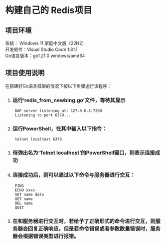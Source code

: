 # 构建自己的 Redis项目
## 项目环境
系统： Windows 11 家庭中文版（22H2）<br />
开发软件：Visual Studio Code 1.81.1<br />
Go语言版本：go1.21.0 windows/amd64<br />
## 项目使用说明
在搭建好Go语言框架的情况下按以下步骤运行该程序：

1. ### 运行‘redis_from_newbing.go’文件，等待其显示<br />
        DAP server listening at: 127.0.0.1:7208
        Listening to port 6379...
2. ### 运行PowerShell，在其中输入以下指令：
        telnet localhost 6379
3. ### 待弹出名为‘Telnet localhost’的PowerShell窗口，则表示连接成功
4. ### 连接成功后，则可以通过以下命令与服务器进行交互：
        PING
        ECHO xxxx
        SET name data
        GET name
        DEL name
        QUIT
5. ### 在和服务器进行交互时，若给予了正确形式的命令进行交互，则服务器会回复正确响应。但是若命令错误或者参数数量错误时，服务器会根据错误类型进行报错。
